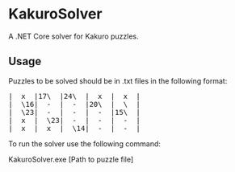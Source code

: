 # KakuroSolver
A .NET Core solver for Kakuro puzzles.

## Usage

Puzzles to be solved should be in .txt files in the following format:
<pre>
|  x  |17\  |24\  |  x  |  x  |
|  \16|  -  |  -  |20\  |  \  |
|  \23|  -  |  -  |  -  |15\  |
|  x  |  \23|  -  |  -  |  -  |
|  x  |  x  |  \14|  -  |  -  |
</pre>
To run the solver use the following command:
 
 KakuroSolver.exe [Path to puzzle file]
